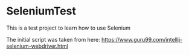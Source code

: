 # SeleniumTest
This is a test project to learn how to use Selenium

The initial script was taken from here: https://www.guru99.com/intellij-selenium-webdriver.html

